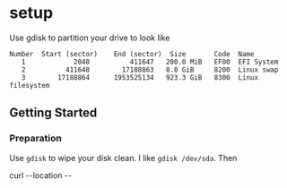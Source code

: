 # setup

Use gdisk to partition your drive to look like

```
Number  Start (sector)    End (sector)  Size       Code  Name
   1            2048          411647   200.0 MiB   EF00  EFI System
   2          411648        17188863   8.0 GiB     8200  Linux swap
   3        17188864      1953525134   923.3 GiB   8300  Linux filesystem

```


## Getting Started

### Preparation

Use `gdisk` to wipe your disk clean.
I like `gdisk /dev/sda`.
Then

curl --location --